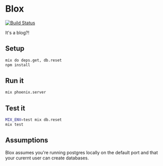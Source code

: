 # Blox

[![Build Status](https://travis-ci.org/drewolson/blox.svg?branch=master)](https://travis-ci.org/drewolson/blox)

It's a blog?!

## Setup

```bash
mix do deps.get, db.reset
npm install
```

## Run it

```bash
mix phoenix.server
```

## Test it

```bash
MIX_ENV=test mix db.reset
mix test
```

## Assumptions

Blox assumes you're running postgres locally on the default port and that your curernt user can create databases.
